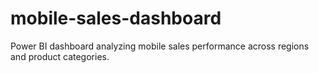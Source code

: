# mobile-sales-dashboard
Power BI dashboard analyzing mobile sales performance across regions and product categories.

